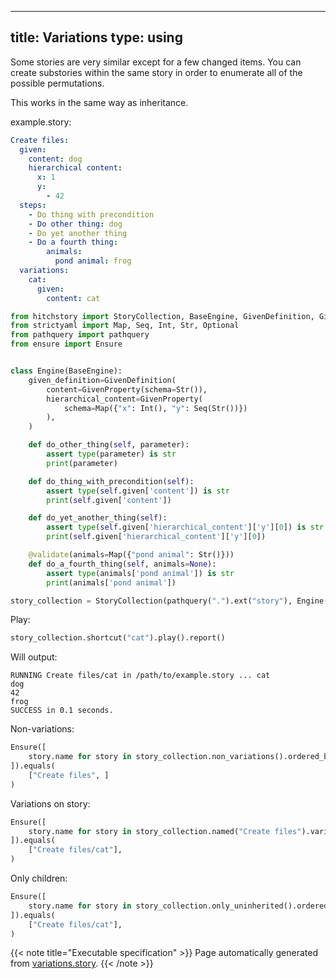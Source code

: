 
---
title: Variations
type: using
---



Some stories are very similar except for a few changed items. You
can create substories within the same story in order to enumerate
all of the possible permutations.

This works in the same way as inheritance.




example.story:

```yaml
Create files:
  given:
    content: dog
    hierarchical content:
      x: 1
      y:
        - 42
  steps:
    - Do thing with precondition
    - Do other thing: dog
    - Do yet another thing
    - Do a fourth thing:
        animals:
          pond animal: frog
  variations:
    cat:
      given:
        content: cat

```












```python
from hitchstory import StoryCollection, BaseEngine, GivenDefinition, GivenProperty, validate
from strictyaml import Map, Seq, Int, Str, Optional
from pathquery import pathquery
from ensure import Ensure


class Engine(BaseEngine):
    given_definition=GivenDefinition(
        content=GivenProperty(schema=Str()),
        hierarchical_content=GivenProperty(
            schema=Map({"x": Int(), "y": Seq(Str())})
        ),
    )

    def do_other_thing(self, parameter):
        assert type(parameter) is str
        print(parameter)

    def do_thing_with_precondition(self):
        assert type(self.given['content']) is str
        print(self.given['content'])

    def do_yet_another_thing(self):
        assert type(self.given['hierarchical_content']['y'][0]) is str
        print(self.given['hierarchical_content']['y'][0])

    @validate(animals=Map({"pond animal": Str()}))
    def do_a_fourth_thing(self, animals=None):
        assert type(animals['pond animal']) is str
        print(animals['pond animal'])

story_collection = StoryCollection(pathquery(".").ext("story"), Engine())

```




Play:




```python
story_collection.shortcut("cat").play().report()

```

Will output:
```
RUNNING Create files/cat in /path/to/example.story ... cat
dog
42
frog
SUCCESS in 0.1 seconds.
```






Non-variations:




```python
Ensure([
    story.name for story in story_collection.non_variations().ordered_by_name()
]).equals(
    ["Create files", ]
)

```






Variations on story:




```python
Ensure([
    story.name for story in story_collection.named("Create files").variations
]).equals(
    ["Create files/cat"],
)

```






Only children:




```python
Ensure([
    story.name for story in story_collection.only_uninherited().ordered_by_name()
]).equals(
    ["Create files/cat"],
)

```










{{< note title="Executable specification" >}}
Page automatically generated from <a href="https://github.com/hitchdev/hitchstory/blob/master/hitch/variations.story">variations.story</a>.
{{< /note >}}
